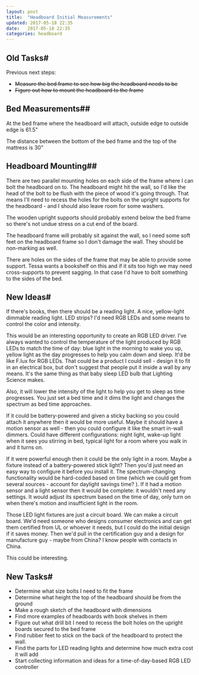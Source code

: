 ```yaml
---
layout: post
title:  "Headboard Initial Measurements"
updated: 2017-05-18 22:35
date:   2017-05-18 22:35
categories: headboard
---
```


## Old Tasks#

Previous next steps:

* ~~Measure the bed frame to see how big the headboard needs to be~~
* ~~Figure out how to mount the headboard to the frame~~

## Bed Measurements##

At the bed frame where the headboard will attach, outside edge to outside edge is 61.5"

The distance between the bottom of the bed frame and the top of the mattress is 30"

## Headboard Mounting##

There are two parallel mounting holes on each side of the frame where I can bolt the headboard on to. The headboard might hit the wall, so I'd like
the head of the bolt to be flush with the piece of wood it's going through. That means I'll need to recess the holes for the bolts on the upright
supports for the headboard - and I should also leave room for some washers.

The wooden upright supports should probably extend below the bed frame so there's not undue stress on a cut end of the board. 

The headboard frame will probably sit against the wall, so I need some soft feet on the headboard frame so I don't damage the wall. They should be
non-marking as well. 

There are holes on the sides of the frame that may be able to provide some support. Tessa wants a bookshelf on this and if it sits too high we may
need cross-supports to prevent sagging. In that case I'd have to bolt something to the sides of the bed.

## New Ideas#

If there's books, then there should be a reading light. A nice, yellow-light dimmable reading light. LED strips? I'd need RGB LEDs and some means
to control the color and intensity. 

This would be an interesting opportunity to create an RGB LED driver. I've always wanted to control the temperature of the light produced by RGB 
LEDs to match the time of day: blue light in the morning to wake you up, yellow light as the day progresses to help you calm down and sleep.
It'd be like F.lux for RGB LEDs. That could be a product I could sell - design it to fit in an electrical box, but don't suggest that people put 
it inside a wall by any means. It's the same thing as that baby sleep LED bulb that Lighting Science makes. 

Also, it will lower the intensity of the light to help you get to sleep as time progresses. You just set a bed time and it dims the light and 
changes the spectrum as bed time approaches.

If it could be battery-powered and given a sticky backing so you could attach it anywhere then it would be more useful. Maybe it should have a 
motion sensor as well - then you could configure it like the smart in-wall dimmers. Could have different configurations: night light, wake-up
light when it sees you stirring in bed, typical light for a room where you walk in and it turns on.

If it were powerful enough then it could be the only light in a room. Maybe a fixture instead of a battery-powered stick light? Then you'd just need an easy way to configure it before you install it. The spectrum-changing functionality would be hard-coded based on time (which we could get
from several sources - account for daylight savings time? ). If it had a motion sensor and a light sensor then it would be complete: it wouldn't
need any settings. It would adjust its spectrum based on the time of day, only turn on when there's motion and insufficient light in the room.

Those LED light fixtures are just a circuit board. We can make a circuit board. We'd need someone who designs consumer electronics and can get
them certified from UL or whoever it needs, but I could do the initial design if it saves money. Then we'd pull in the certification guy and
a design for manufacture guy - maybe from China? I know people with contacts in China. 

This could be interesting.


## New Tasks#

* Determine what size bolts I need to fit the frame
* Determine what height the top of the headboard should be from the ground
* Make a rough sketch of the headboard with dimensions
* Find more examples of headboards with book shelves in them
* Figure out what drill bit I need to recess the bolt holes on the upright boards secured to the bed frame
* Find rubber feet to stick on the back of the headboard to protect the wall.
* Find the parts for LED reading lights and determine how much extra cost it will add
* Start collecting information and ideas for a time-of-day-based RGB LED controller